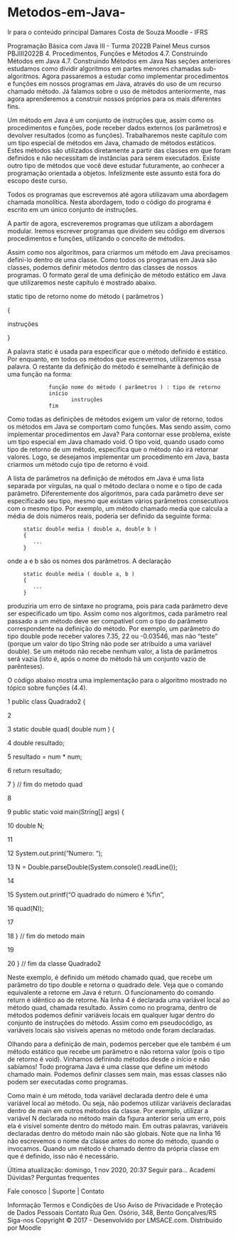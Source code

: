# Metodos-em-Java-


Ir para o conteúdo principal
Damares Costa de Souza 
Moodle - IFRS

Programação Básica com Java III - Turma 2022B
Painel Meus cursos  PBJIII2022B 4. Procedimentos, Funções e Métodos  4.7. Construindo Métodos em Java
4.7. Construindo Métodos em Java
Nas seções anteriores estudamos como dividir algoritmos em partes menores chamadas sub-algoritmos. Agora passaremos a estudar como implementar procedimentos e funções em nossos programas em Java, através do uso de um recurso chamado método. Já falamos sobre o uso de métodos anteriormente, mas agora aprenderemos a construir nossos próprios para os mais diferentes fins.

Um método em Java é um conjunto de instruções que, assim como os procedimentos e funções, pode receber dados externos (os parâmetros) e devolver resultados (como as funções). Trabalharemos neste capítulo com um tipo especial de métodos em Java, chamado de métodos estáticos. Estes métodos são utilizados diretamente a partir das classes em que foram definidos e não necessitam de instâncias para serem executados. Existe outro tipo de métodos que você deve estudar futuramente, ao conhecer a programação orientada a objetos. Infelizmente este assunto está fora do escopo deste curso.

Todos os programas que escrevemos até agora utilizavam uma abordagem chamada monolítica. Nesta abordagem, todo o código do programa é escrito em um único conjunto de instruções.

A partir de agora, escreveremos programas que utilizam a abordagem modular. Iremos escrever programas que dividem seu código em diversos procedimentos e funções, utilizando o conceito de métodos.

Assim como nos algoritmos, para criarmos um método em Java precisamos defini-lo dentro de uma classe. Como todos os programas em Java são classes, podemos definir métodos dentro das classes de nossos programas. O formato geral de uma definição de método estático em Java que utilizaremos neste capítulo é mostrado abaixo.



static tipo de retorno nome do método ( parâmetros )

{

instruções

}



A palavra static é usada para especificar que o método definido é estático. Por enquanto, em todos os métodos que escrevermos, utilizaremos essa palavra. O restante da definição do método é semelhante à definição de uma função na forma:

                 função nome do método ( parâmetros ) : tipo de retorno
                 início
                        instruções
                 fim

Como todas as definições de métodos exigem um valor de retorno, todos os métodos em Java se comportam como funções. Mas sendo assim, como implementar procedimentos em Java? Para contornar esse problema, existe um tipo especial em Java chamado void. O tipo void, quando usado como tipo de retorno de um método, especifica que o método não irá retornar valores. Logo, se desejamos implementar um procedimento em Java, basta criarmos um método cujo tipo de retorno é void.

A lista de parâmetros na definição de métodos em Java é uma lista separada por vírgulas, na qual o método declara o nome e o tipo de cada parâmetro. Diferentemente dos algoritmos, para cada parâmetro deve ser especificado seu tipo, mesmo que existam vários parâmetros consecutivos com o mesmo tipo. Por exemplo, um método chamado media que calcula a média de dois números reais, poderia ser definido da seguinte forma:


         static double media ( double a, double b )
         {
            ...
         }

onde a e b são os nomes dos parâmetros. A declaração

         static double media ( double a, b )
         {
            ...
         }


produziria um erro de sintaxe no programa, pois para cada parâmetro deve ser especificado um tipo. Assim como nos algoritmos, cada parâmetro real passado a um método deve ser compatível com o tipo do parâmetro correspondente na definição do método. Por exemplo, um parâmetro do tipo double pode receber valores 7.35, 22 ou -0.03546, mas não “teste” (porque um valor do tipo String não pode ser atribuído a uma variável double). Se um método não recebe nenhum valor, a lista de parâmetros será vazia (isto é, após o nome do método há um conjunto vazio de parênteses).

O código abaixo mostra uma implementação para o algoritmo mostrado no tópico sobre funções (4.4).


1      public class Quadrado2 {

2

3            static double quad( double num ) {

4                   double resultado;

5                   resultado = num * num;

6                   return resultado;

7            } // fim do metodo quad

8

9            public static void main(String[] args) {

10                  double N;

11

12                  System.out.print(“Numero: “);

13                  N = Double.parseDouble(System.console().readLine());

14

15                  System.out.printf(“O quadrado do número é %f\n”,

16                                                    quad(N));

17

18           } // fim do metodo main

19

20     } // fim da classe Quadrado2



Neste exemplo, é definido um método chamado quad, que recebe um parâmetro do tipo double e retorna o quadrado dele. Veja que o comando equivalente a retorne em Java é return. O funcionamento do comando return é idêntico ao de retorne. Na linha 4 é declarada uma variável local ao método quad, chamada resultado. Assim como no programa, dentro de métodos podemos definir variáveis locais em qualquer lugar dentro do conjunto de instruções do método. Assim como em pseudocódigo, as variáveis locais são visíveis apenas no método onde foram declaradas.


Olhando para a definição de main, podemos perceber que ele também é um método estático que recebe um parâmetro e não retorna valor (pois o tipo de retorno é void). Vínhamos definindo métodos desde o início e não sabíamos! Todo programa Java é uma classe que define um método chamado main. Podemos definir classes sem main, mas essas classes não podem ser executadas como programas.

Como main é um método, toda variável declarada dentro dele é uma variável local ao método. Ou seja, não podemos utilizar variáveis declaradas dentro de main em outros métodos da classe. Por exemplo, utilizar a variável N declarada no método main da figura anterior seria um erro, pois ela é visível somente dentro do método main. Em outras palavras, variáveis declaradas dentro do método main não são globais.
Note que na linha 16 não escrevemos o nome da classe antes do nome do método, quando o invocamos. Quando um método é chamado dentro da própria classe em que é definido, isso não é necessário.

Última atualização: domingo, 1 nov 2020, 20:37
Seguir para...
Academi
Dúvidas? 
Perguntas frequentes

Fale conosco | Suporte | Contato

Informação
Termos e Condições de Uso
Aviso de Privacidade e Proteção de Dados Pessoais
Contato
Rua Gen. Osório, 348, Bento Gonçalves/RS
Siga-nos
Copyright © 2017 - Desenvolvido por LMSACE.com. Distribuído por Moodle
